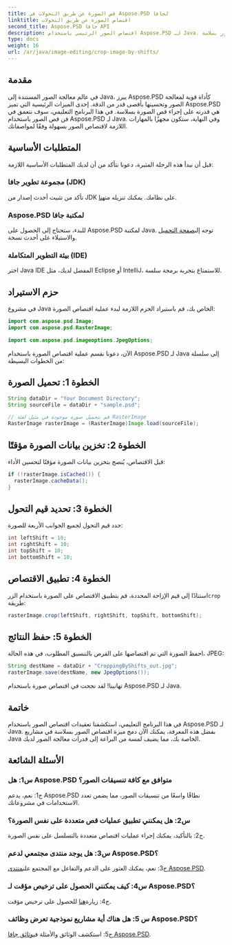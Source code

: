 ```yaml
---
title: قص الصورة عن طريق التحولات في Aspose.PSD لجافا
linktitle: اقتصاص الصورة عن طريق التحولات
second_title: Aspose.PSD جافا API
description: اقتصاص الصور الرئيسي باستخدام Aspose.PSD لـ Java. برنامج تعليمي شامل لمعالجة الصور بسلاسة.
type: docs
weight: 16
url: /ar/java/image-editing/crop-image-by-shifts/
---
```

## مقدمة

في عالم معالجة الصور المستندة إلى Java، يبرز Aspose.PSD كأداة قوية لمعالجة الصور وتحسينها بأقصى قدر من الدقة. إحدى الميزات الرئيسية التي تميز Aspose.PSD هي قدرته على إجراء قص الصورة بسلاسة. في هذا البرنامج التعليمي، سوف نتعمق في فن قص الصور باستخدام Aspose.PSD لـ Java. وفي النهاية، ستكون مجهزًا بالمهارات اللازمة لاقتصاص الصور بسهولة وفقًا لمواصفاتك.

## المتطلبات الأساسية

قبل أن نبدأ هذه الرحلة المثيرة، دعونا نتأكد من أن لديك المتطلبات الأساسية اللازمة:

### مجموعة تطوير جافا (JDK)

 تأكد من تثبيت أحدث إصدار من JDK على نظامك. يمكنك تنزيله من[هنا](https://www.oracle.com/java/technologies/javase-downloads.html).

### Aspose.PSD لمكتبة جافا

 للبدء، ستحتاج إلى الحصول على Aspose.PSD لمكتبة Java. توجه إلى[صفحة التحميل](https://releases.aspose.com/psd/java/) والاستيلاء على أحدث نسخة.

### بيئة التطوير المتكاملة (IDE)

اختر Java IDE المفضل لديك، مثل Eclipse أو IntelliJ، للاستمتاع بتجربة برمجة سلسة.

## حزم الاستيراد

في مشروع Java الخاص بك، قم باستيراد الحزم اللازمة لبدء عملية اقتصاص الصورة:

```java
import com.aspose.psd.Image;
import com.aspose.psd.RasterImage;

import com.aspose.psd.imageoptions.JpegOptions;
```

الآن، دعونا نقسم عملية اقتصاص الصورة باستخدام Aspose.PSD لـ Java إلى سلسلة من الخطوات البسيطة:

## الخطوة 1: تحميل الصورة

```java
String dataDir = "Your Document Directory";
String sourceFile = dataDir + "sample.psd";

// قم بتحميل صورة موجودة في مثيل لفئة RasterImage
RasterImage rasterImage = (RasterImage)Image.load(sourceFile);
```

## الخطوة 2: تخزين بيانات الصورة مؤقتًا

قبل الاقتصاص، يُنصح بتخزين بيانات الصورة مؤقتًا لتحسين الأداء:

```java
if (!rasterImage.isCached()) {
  rasterImage.cacheData();
}
```

## الخطوة 3: تحديد قيم التحول

حدد قيم التحول لجميع الجوانب الأربعة للصورة:

```java
int leftShift = 10;
int rightShift = 10;
int topShift = 10;
int bottomShift = 10;
```

## الخطوة 4: تطبيق الاقتصاص

 استنادًا إلى قيم الإزاحة المحددة، قم بتطبيق الاقتصاص على الصورة باستخدام الزر`crop` طريقة:

```java
rasterImage.crop(leftShift, rightShift, topShift, bottomShift);
```

## الخطوة 5: حفظ النتائج

احفظ الصورة التي تم اقتصاصها على القرص بالتنسيق المطلوب، في هذه الحالة، JPEG:

```java
String destName = dataDir + "CroppingByShifts_out.jpg";
rasterImage.save(destName, new JpegOptions());
```

تهانينا! لقد نجحت في اقتصاص صورة باستخدام Aspose.PSD لـ Java.

## خاتمة

في هذا البرنامج التعليمي، استكشفنا تعقيدات اقتصاص الصور باستخدام Aspose.PSD لـ Java. بفضل هذه المعرفة، يمكنك الآن دمج ميزة اقتصاص الصور بسلاسة في مشاريع Java الخاصة بك، مما يضيف لمسة من البراعة إلى قدرات معالجة الصور لديك.

## الأسئلة الشائعة

### س1: هل Aspose.PSD متوافق مع كافة تنسيقات الصور؟

ج1: نعم، يدعم Aspose.PSD نطاقًا واسعًا من تنسيقات الصور، مما يضمن تعدد الاستخدامات في مشروعاتك.

### س2: هل يمكنني تطبيق عمليات قص متعددة على نفس الصورة؟

ج2: بالتأكيد، يمكنك إجراء عمليات اقتصاص متعددة بالتسلسل على نفس الصورة.

### س3: هل يوجد منتدى مجتمعي لدعم Aspose.PSD؟

 ج3: نعم، يمكنك العثور على الدعم والتفاعل مع المجتمع على[منتدى Aspose.PSD](https://forum.aspose.com/c/psd/34).

### س4: كيف يمكنني الحصول على ترخيص مؤقت لـ Aspose.PSD؟

 ج4: زيارة[هنا](https://purchase.aspose.com/temporary-license/) للحصول على ترخيص مؤقت.

### س 5: هل هناك أية مشاريع نموذجية تعرض وظائف Aspose.PSD؟

 ج5: استكشف الوثائق والأمثلة في[وثائق جافا Aspose.PSD](https://reference.aspose.com/psd/java/).
